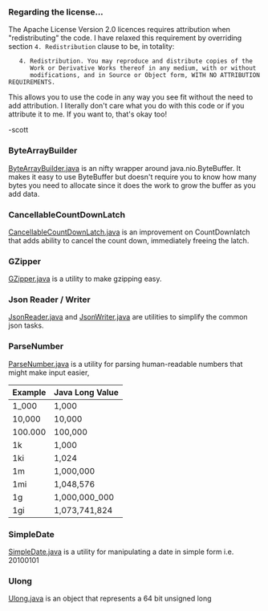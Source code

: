 ### Regarding the license...

The Apache License Version 2.0 licences requires attribution when "redistributing" the code.
I have relaxed this requirement by overriding section `4. Redistribution` clause to be, in totality:

```
   4. Redistribution. You may reproduce and distribute copies of the
      Work or Derivative Works thereof in any medium, with or without
      modifications, and in Source or Object form, WITH NO ATTRIBUTION REQUIREMENTS.
```

This allows you to use the code in any way you see fit without the need to add attribution. 
I literally don't care what you do with this code or if you attribute it to me. If you want to, that's okay too!

-scott

### ByteArrayBuilder

[ByteArrayBuilder.java](src/main/java/scottf/ByteArrayBuilder.java)
is an nifty wrapper around java.nio.ByteBuffer. 
It makes it easy to use ByteBuffer but doesn't require you to know how many bytes you need to allocate
since it does the work to grow the buffer as you add data.

### CancellableCountDownLatch

[CancellableCountDownLatch.java](src/main/java/scottf/CancellableCountDownLatch.java)
is an improvement on CountDownlatch that adds ability to cancel the count down, immediately freeing the latch.

### GZipper

[GZipper.java](src/main/java/scottf/GZipper.java)
is a utility to make gzipping easy.

### Json Reader / Writer

[JsonReader.java](src/main/java/scottf/JsonReader.java) and [JsonWriter.java](src/main/java/scottf/JsonWriter.java)
are utilities to simplify the common json tasks.

### ParseNumber

[ParseNumber.java](src/main/java/scottf/ParseNumber.java)
is a utility for parsing human-readable numbers that might make input easier,

| Example      | Java Long Value |
| --------| ---- |
| 1_000   | 1,000 |
| 10,000  | 10,000 |
| 100.000 | 100,000 |
| 1k      | 1,000 |
| 1ki     | 1,024 |
| 1m      | 1,000,000 |
| 1mi     | 1,048,576 |
| 1g      | 1,000,000_000 |
| 1gi     | 1,073,741,824 |

### SimpleDate

[SimpleDate.java](src/main/java/scottf/SimpleDate.java)
is a utility for manipulating a date in simple form i.e. 20100101

### Ulong

[Ulong.java](src/main/java/scottf/Ulong.java)
is an object that represents a 64 bit unsigned long

